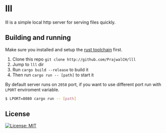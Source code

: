 # lll
lll is a simple local http server for serving files quickly.

## Building and running
Make sure you installed and setup the [rust toolchain](https://www.rust-lang.org/tools/install) first.

1. Clone this repo `git clone http://github.com/PrajwalCH/lll`
2. Jump to `lll` dir
3. Run `cargo build --release` to build it
4. Then run `cargo run -- [path]` to start it

By default server runs on `2058` port, if you want to use different port run with `LPORT` enviroment variable.

```bash
$ LPORT=8080 cargo run -- [path]
```

## License
 [![License: MIT](https://img.shields.io/badge/License-MIT-yellow.svg)](https://opensource.org/licenses/MIT)
